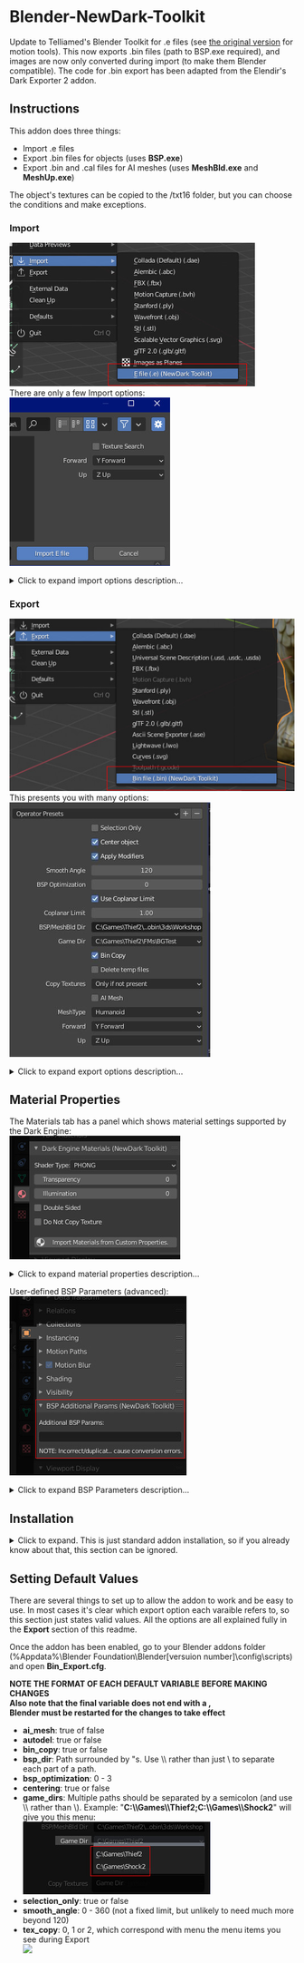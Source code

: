 # Blender-NewDark-Toolkit
Update to Telliamed's Blender Toolkit for .e files (see [the original version](https://www.ttlg.com/forums/showthread.php?t=136431) for motion tools). This now exports .bin files (path to BSP.exe required), and images are now only converted during import (to make them Blender compatible). The code for .bin export has been adapted from the Elendir's Dark Exporter 2 addon.

## Instructions
This addon does three things:
- Import .e files
- Export .bin files for objects (uses **BSP.exe**)
- Export .bin and .cal files for AI meshes (uses **MeshBld.exe** and **MeshUp.exe**)

The object's textures can be copied to the /txt16 folder, but you can choose the conditions and make exceptions.

### Import
![](Screenshots/import.jpg) <br/>
There are only a few Import options:<br/>
![](Screenshots/Import_Options.JPG)
<details>
  <summary>Click to expand import options description...</summary>
  
- **Texture Search**: When unchecked, Blender will expect the textures to be in the same folder as the .e file. When checked, it'll also search in any subfolders. If you've used User Preferences to set a Textures Directory, the addon will also look in there (and subfolders again). This is useful if you want to use a library of textures to use on multiple objects, or as a place to store stock textures that have been extracted from the .crf files.
- **Forward** and **Up** axes: These specifiy the orientation of the objects. The default values should be fine if the .e file was generated by bintoe.
</details>

### Export
![](Screenshots/export.jpg) <br/>
This presents you with many options:<br/>
![](Screenshots/ExportSettings.JPG)<br/>
<details>
  <summary>Click to expand export options description...</summary>
  
- **Selection Only**: When unchecked, every visible object will be exported. When true, only the selected object will be exported.
- **Center Object**: Whether or not the object's bounding box is centered about 0,0,0. Recommended for most objects.
- **Apply Modifiers**: Modifiers are a good way of performing non-destructive changes to a model (e.g. mirroring certain parts). In most cases this should be checked.
- **Smooth Angle**: Determines the limit (angle between faces) up to which 'Phong' or 'Gouraud' shaded materials will be smoothly shaded. 120 is the default because that matches BSP's own default. Lower angle = more sharp edges.
- **BSP Optimization**: This affects how BSP tries to merge triangles or split them when they intersect. 0 is recommended so that what you see in Blender is as close as possible to the result in game.
- **Coplanar Limit**: This also affects how triangles are merged (or not merged). During development of this addon it was found that a value of 1.00 produced the best results. Other values may lead to small gaps between faces or vertices being out-of-position/merged. Note: the previous version of this addon incorrectly called it 'Poly Merge Epsilon'.
- **BSP/MeshBld Dir**: The full path of the folder containing "BSP.exe" and "MeshBld.exe".
- **Game Dir**: Game or FM folder where objects will be extracted to. Note that you can choose from a list (see the **Setup** section for setting up the list). Should be the parent folder of the \obj or \mesh folders, e.g. c:\games\Thief2 or c:\games\Thief2\FMs\SomeFMFolderName
- **Bin Copy**: Copies the exported file to the \obj or mesh\ folders.
- **Delete temp files**: Before copying, the .bin file is created in the same folder the Blender object is saved in. This option deletes it when the copying is finished. Don't select this if **Bin Copy** is unselected otherwise you won't get any export file.
- **Copy Texutres**:
  - **Always** (textures will be copied to obj\txt16 and existing files will be overwritten)*
  - **Only if not present** (existing files won't be overwritten - this is recommended because an existing object may use a texture that has the same but that looks vrey different to the one for your object. When you see your object in game, you'll see that it looks different, so you'll be able to rename the texture and export again).*
  - **Never** (useful if your object is only using stock textures)
  - *Object materials have a 'Do Not Copy' property which prevents that texture being copied, even when either of the first two options is chosen.*
- **AI Mesh**: Select this when exporting a creature (things with joints/limit planes etc).
- **Mesh Type**: When the above is selected, this specifies a kind of 'template' file for the AI to ensure the mesh has all the right joints in all the right places.
- **Forward** and **Up** axes: These can adjust the orientation of the objects. Defaults should be fine.

**Note**: At the time of writing, these settings don't get saved with the object. If you find yourself having to make the same changes again and again, you should edit the config file and change the default values. See the end of this readme.
</details>

## Material Properties
The Materials tab has a panel which shows material settings supported by the Dark Engine:<br/>
![](Screenshots/Material_Params.JPG)<br/>
<details>
  <summary>Click to expand material properties description...</summary>
  
- **Shader Type**: Smooth for Flat shading.
  - Phong/Gouraud: Object lighting is smoothed across adjacent faces that use this shader type. Note that the Dark Engine doesn't really use Phong. Selecting that will just lead to Gouraud being applied. Phong has always been listed however, so it's inclusion here is just for consistency.
    - The export options includes a **Smooth Angle** which can limit the effect of the smooth shading. This applies to the entire object, however.
  - Flat: Face is evenly lit, using the brighness of its centre
- **Tranparency**: 0 = fully opaque (default), 100 = fully transparent.
- **Illumination**: Allows faces to be fully lit, e.g. lantern glass. For animated lights the Dark Engine will automatically turn on/off faces with illuminated materials. Brightnesses can be modifed in Dromed using the Renderer > Self Illumination property (decimal, 0 - 1). Not confirmed at time of writing but I think it multiplies all 'ILLUM' material brightness values, up to a point.
- **Double Sided**: Allows the face to be rendered when viewed from the back as well as the front. Effectively doubles the poly count for this material, so only use this where it's neede (e.g. where the player should be able to see both sides, e.g. flat fences, windows etc).
- **Do Not Copy Texture**: This will prevent the texture being copied *even when the overall Export Options do allow for copying*. Useful for when some textures are new and others are from a .crf file.
- **Import Materials From Custom Properties**: The previous version of this addon used custom properties to store material parameters. This button looks for any of those and applies them to the above properties. The custom properties are not deleted, but you should remove them yourself to keep things tidy.
</details>

User-defined BSP Parameters (advanced):<br/> 
![](Screenshots/BSP_Extra_Params.JPG)<br/>
<details>
  <summary>Click to expand BSP Parameters description...</summary>
  
  - The Export Options already set a wide range of BSP parameters (infile, outfile, smooth angle etc), but the above text box allows you to type in other things to gain further control of the exported object. Details are outside the scope of this readme but you can view all available paramters by running BSP from a command line with no parameters to see the full list of what is available.
    - Example: typing in -w@ will make the entire object render in wireframe.
</details>

## Installation
<details>
  <summary>Click to expand. This is just standard addon installation, so if you already know about that, this section can be ignored.</summary>
  
Use the **Code** button and slect **Download as ZIP File**:<br/>
![](Screenshots/download.JPG)<br/>
It can be downloaded to any folder.

In Blender, go to Edit > Preferences > Install and select the zip file:<br />
![](Screenshots/install.JPG)

The addons list will be automatically filtered, making it easy to enable the new addon:<br/>
![](Screenshots/enable_new_addon.JPG)

Check that Auto Save Preferences is eanbled. If not, use the Save button to remember the setting:<br />
![](Screenshots/auto_save_prefs.JPG) or ![](Screenshots/save_prefs.JPG)
</details>

## Setting Default Values
There are several things to set up to allow the addon to work and be easy to use. In most cases it's clear which export option each varaible refers to, so this section just states valid values. All the options are all explained fully in the **Export** section of this readme.

Once the addon has been enabled, go to your Blender addons folder (%Appdata%\Blender Foundation\Blender\[versuion number]\config\scripts) and open **Bin_Export.cfg**.

**__NOTE THE FORMAT OF EACH DEFAULT VARIABLE BEFORE MAKING CHANGES__**<br />
__Also note that the final variable does not end with a ,__<br />
__Blender must be restarted for the changes to take effect__<br />

- **ai_mesh**: true of false
- **autodel**: true or false
- **bin_copy**: true or false
- **bsp_dir**: Path surrounded by "s. Use \\\ rather than just \\ to separate each part of a path.
- **bsp_optimization**: 0 - 3
- **centering**: true or false
- **game_dirs**: Multiple paths should be separated by a semicolon (and use \\\ rather than \\). Example: "**C:\\\Games\\\Thief2;C:\\\Games\\\Shock2**" will give you this menu:<br />
![](Screenshots/game_dirs.JPG)
- **selection_only**: true or false
- **smooth_angle**: 0 - 360 (not a fixed limit, but unlikely to need much more beyond 120) 
- **tex_copy**: 0, 1 or 2, which correspond with menu the menu items you see during Export<br />
![](BlenderNDToolkit/CopyTexOptions.jpg)
